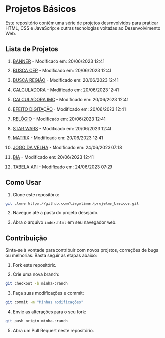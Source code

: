 # Projetos Básicos

Este repositório contém uma série de projetos desenvolvidos para praticar HTML, CSS e JavaScript e outras tecnologias voltadas ao Desenvolvimento Web.

## Lista de Projetos

1. [BANNER](1.%20banner/index.html) - Modificado em: 20/06/2023 12:41

1. [BUSCA CEP](2.%20busca_cep/index.html) - Modificado em: 20/06/2023 12:41

1. [BUSCA REGIÃO](3.%20busca_região/index.html) - Modificado em: 20/06/2023 12:41

1. [CALCULADORA](4.%20calculadora/index.html) - Modificado em: 20/06/2023 12:41

1. [CALCULADORA IMC](5.%20calculadora_imc/index.html) - Modificado em: 20/06/2023 12:41

1. [EFEITO DIGITAÇÃO](6.%20efeito_digitação/index.html) - Modificado em: 20/06/2023 12:41

1. [RELÓGIO](7.%20relógio/index.html) - Modificado em: 20/06/2023 12:41

1. [STAR WARS](8.%20star_wars/index.html) - Modificado em: 20/06/2023 12:41

1. [MATRIX](9.%20matrix/index.html) - Modificado em: 20/06/2023 12:41

1. [JOGO DA VELHA](10.%20jogo_da_velha/index.html) - Modificado em: 24/06/2023 07:18

1. [BIA](11.%20bia/index.html) - Modificado em: 20/06/2023 12:41

1. [TABELA API](12.%20tabela_api/index.html) - Modificado em: 24/06/2023 07:29

## Como Usar

1. Clone este repositório:

```bash
git clone https://github.com/tiagolimar/projetos_basicos.git
```

2. Navegue até a pasta do projeto desejado.

3. Abra o arquivo `index.html` em seu navegador web.

## Contribuição

Sinta-se à vontade para contribuir com novos projetos, correções de bugs ou melhorias. Basta seguir as etapas abaixo:

1. Fork este repositório.

2. Crie uma nova branch:

```bash
git checkout -b minha-branch
```

3. Faça suas modificações e commit:

```bash
git commit -m "Minhas modificações"
```

4. Envie as alterações para o seu fork:

```bash
git push origin minha-branch
```

5. Abra um Pull Request neste repositório.